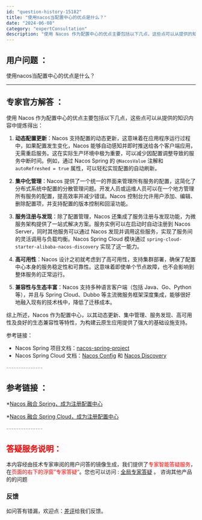 ```yaml
---
id: "question-history-15182"
title: "使用nacos当配置中心的优点是什么？"
date: "2024-06-08"
category: "expertConsultation"
description: "使用 Nacos 作为配置中心的优点主要包括以下几点，这些点可以从提供的知识内容中提炼得出：1. **动态配置更新**：Nacos 支持配置的动态更新，这意味着在应用程序运行过程中，如果配置发生变化，Nacos 能够自动感知并即时推送给各个客户端应用，无需重启服务。这在实际生产环境中极为重要，可以减"
---
```


## 用户问题 ： 
 使用nacos当配置中心的优点是什么？  

---------------
## 专家官方解答 ：

使用 Nacos 作为配置中心的优点主要包括以下几点，这些点可以从提供的知识内容中提炼得出：

1. **动态配置更新**：Nacos 支持配置的动态更新，这意味着在应用程序运行过程中，如果配置发生变化，Nacos 能够自动感知并即时推送给各个客户端应用，无需重启服务。这在实际生产环境中极为重要，可以减少因配置调整导致的服务中断时间。例如，通过 Nacos Spring 的 `@NacosValue` 注解和 `autoRefreshed = true` 属性，可以轻松实现配置的自动刷新。

2. **集中化管理**：Nacos 提供了一个统一的界面来管理所有服务的配置，这简化了分布式系统中配置的分散管理问题。开发人员或运维人员可以在一个地方管理所有服务的配置，提高效率并减少错误。Nacos 控制台允许用户添加、编辑、删除配置项，并支持配置的版本控制和回滚功能。

3. **服务注册与发现**：除了配置管理，Nacos 还集成了服务注册与发现功能，为微服务架构提供了一站式解决方案。服务实例可以在启动时自动注册到 Nacos Server，同时其他服务可以通过 Nacos 发现并调用这些服务，实现了服务间的灵活调用与负载均衡。Nacos Spring Cloud 模块通过 `spring-cloud-starter-alibaba-nacos-discovery` 实现了这一能力。

4. **高可用性**：Nacos 设计之初就考虑到了高可用性，支持集群部署，确保了配置中心本身的服务稳定性和可靠性。这意味着即使单个节点故障，也不会影响到整体服务的正常运行。

5. **兼容性与生态丰富**：Nacos 支持多种语言客户端（包括 Java、Go、Python 等），并且与 Spring Cloud、Dubbo 等主流微服务框架深度集成，能够很好地融入现有的技术栈中，降低了迁移成本。

综上所述，Nacos 作为配置中心，以其动态更新、集中管理、服务发现、高可用性及良好的生态兼容性等特性，为构建云原生应用提供了强大的基础设施支持。

参考链接：
- Nacos Spring 项目文档：[nacos-spring-project](https://github.com/nacos-group/nacos-spring-project/wiki/Nacos-Spring-Project-0.3.1-%E6%96%B0%E5%8A%9F%E8%83%BD%E4%BD%BF%E7%94%A8%E6%89%8B%E5%86%8C)
- Nacos Spring Cloud 文档：[Nacos Config](https://github.com/spring-cloud-incubator/spring-cloud-alibaba/wiki/Nacos-config) 和 [Nacos Discovery](https://github.com/spring-cloud-incubator/spring-cloud-alibaba/wiki/Nacos-discovery)


<font color="#949494">---------------</font> 


## 参考链接 ：

*[Nacos 融合 Spring，成为注册配置中心](https://nacos.io/docs/latest/ecology/use-nacos-with-spring)
 
 *[Nacos 融合 Spring Cloud，成为注册配置中心](https://nacos.io/docs/latest/ecology/use-nacos-with-spring-cloud)


 <font color="#949494">---------------</font> 
 


## <font color="#FF0000">答疑服务说明：</font> 

本内容经由技术专家审阅的用户问答的镜像生成，我们提供了<font color="#FF0000">专家智能答疑服务</font>，在<font color="#FF0000">页面的右下的浮窗”专家答疑“</font>。您也可以访问 : [全局专家答疑](https://answer.opensource.alibaba.com/docs/intro) 。 咨询其他产品的的问题

### 反馈
如问答有错漏，欢迎点：[差评](https://ai.nacos.io/user/feedbackByEnhancerGradePOJOID?enhancerGradePOJOId=15202)给我们反馈。
